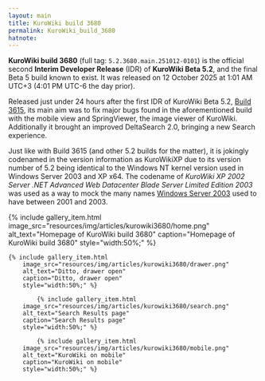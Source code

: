 ```yaml
---
layout: main
title: KuroWiki build 3680
permalink: KuroWiki_build_3680
hatnote:
---
```


**KuroWiki build 3680** (full tag: `5.2.3680.main.251012-0101`) is the official second **Interim Developer Release** (IDR) of **KuroWiki Beta 5.2**, and the final Beta 5 build known to exist. It was released on 12 October 2025 at 1:01 AM UTC+3 (4:01 PM UTC-6 the day prior).

Released just under 24 hours after the first IDR of KuroWiki Beta 5.2, [Build 3615](KuroWiki_build_3615), its main aim was to fix major bugs found in the aforementioned build with the mobile view and SpringViewer, the image viewer of KuroWiki. Additionally it brought an improved DeltaSearch 2.0, bringing a new Search experience.

Just like with Build 3615 (and other 5.2 builds for the matter), it is jokingly codenamed in the version information as KuroWikiXP due to its version number of 5.2 being identical to the Windows NT kernel version used in Windows Server 2003 and XP x64. The codename of *KuroWiki XP 2002 Server .NET Advanced Web Datacenter Blade Server Limited Edition 2003* was used as a way to mock the many names [Windows Server 2003](http://betawiki.net/wiki/Windows_Server_2003) used to have between 2001 and 2003.

<div class="container">
<div class="wiki-gallery">
    {% include gallery_item.html 
        image_src="resources/img/articles/kurowiki3680/home.png" 
        alt_text="Homepage of KuroWiki build 3680" 
        caption="Homepage of KuroWiki build 3680"
        style="width:50%;" %}

    {% include gallery_item.html 
        image_src="resources/img/articles/kurowiki3680/drawer.png" 
        alt_text="Ditto, drawer open" 
        caption="Ditto, drawer open"
        style="width:50%;" %}

            {% include gallery_item.html 
        image_src="resources/img/articles/kurowiki3680/search.png" 
        alt_text="Search Results page" 
        caption="Search Results page"
        style="width:50%;" %}

            {% include gallery_item.html 
        image_src="resources/img/articles/kurowiki3680/mobile.png" 
        alt_text="KuroWiki on mobile" 
        caption="KuroWiki on mobile"
        style="width:50%;" %}
</div>
